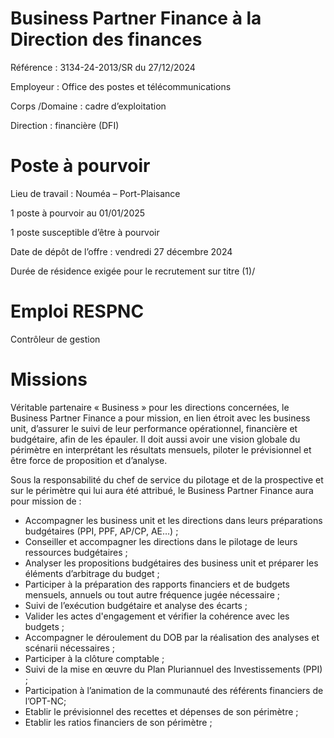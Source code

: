 # Business Partner Finance à la Direction des finances

Référence : 3134-24-2013/SR du 27/12/2024

Employeur : Office des postes et télécommunications

Corps /Domaine : cadre d’exploitation

Direction : financière (DFI)

# Poste à pourvoir

Lieu de travail : Nouméa – Port-Plaisance

1 poste à pourvoir au 01/01/2025

1 poste susceptible d’être à pourvoir

Date de dépôt de l’offre : vendredi 27 décembre 2024

Durée de résidence exigée pour le recrutement sur titre (1)/

# Emploi RESPNC

Contrôleur de gestion

# Missions

Véritable partenaire « Business » pour les directions concernées, le Business Partner Finance a pour mission, en lien étroit avec les business unit, d’assurer le suivi de leur performance opérationnel, financière et budgétaire, afin de les épauler. Il doit aussi avoir une vision globale du périmètre en interprétant les résultats mensuels, piloter le prévisionnel et être force de proposition et d’analyse.

Sous la responsabilité du chef de service du pilotage et de la prospective et sur le périmètre qui lui aura été attribué, le Business Partner Finance aura pour mission de :

- Accompagner les business unit et les directions dans leurs préparations budgétaires (PPI, PPF, AP/CP, AE…) ;
- Conseiller et accompagner les directions dans le pilotage de leurs ressources budgétaires ;
- Analyser les propositions budgétaires des business unit et préparer les éléments d’arbitrage du budget ;
- Participer à la préparation des rapports financiers et de budgets mensuels, annuels ou tout autre fréquence jugée nécessaire ;
- Suivi de l’exécution budgétaire et analyse des écarts ;
- Valider les actes d'engagement et vérifier la cohérence avec les budgets ;
- Accompagner le déroulement du DOB par la réalisation des analyses et scénarii nécessaires ;
- Participer à la clôture comptable ;
- Suivi de la mise en œuvre du Plan Pluriannuel des Investissements (PPI) ;
- Participation à l’animation de la communauté des référents financiers de l’OPT-NC;
- Etablir le prévisionnel des recettes et dépenses de son périmètre ;
- Etablir les ratios financiers de son périmètre ;